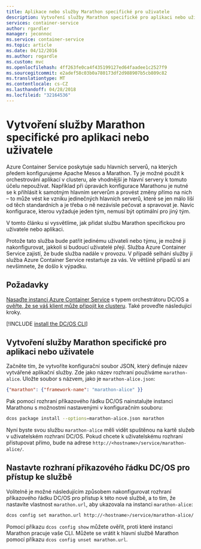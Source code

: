 ```yaml
---
title: Aplikace nebo služby Marathon specifické pro uživatele
description: Vytvoření služby Marathon specifické pro aplikaci nebo uživatele
services: container-service
author: rgardler
manager: jeconnoc
ms.service: container-service
ms.topic: article
ms.date: 04/12/2016
ms.author: rogardle
ms.custom: mvc
ms.openlocfilehash: 4ff263fe0ca4f435199127ed64faadee1c2527f9
ms.sourcegitcommit: e2adef58c03b0a780173df2d988907b5cb809c82
ms.translationtype: MT
ms.contentlocale: cs-CZ
ms.lasthandoff: 04/28/2018
ms.locfileid: "32164536"
---
```

# <a name="create-an-application-or-user-specific-marathon-service"></a>Vytvoření služby Marathon specifické pro aplikaci nebo uživatele

Azure Container Service poskytuje sadu hlavních serverů, na kterých předem konfigurujeme Apache Mesos a Marathon. Ty je možné použít k orchestrování aplikací v clusteru, ale vhodnější je hlavní servery k tomuto účelu nepoužívat. Například při úpravách konfigurace Marathonu je nutné se k přihlásit k samotným hlavním serverům a provést změny přímo na nich – to může vést ke vzniku jedinečných hlavních serverů, které se jen málo liší od těch standardních a je třeba o ně nezávisle pečovat a spravovat je. Navíc konfigurace, kterou vyžaduje jeden tým, nemusí být optimální pro jiný tým.

V tomto článku si vysvětlíme, jak přidat službu Marathon specifickou pro uživatele nebo aplikaci.

Protože tato služba bude patřit jedinému uživateli nebo týmu, je možné ji nakonfigurovat, jakkoli si budoucí uživatelé přejí. Služba Azure Container Service zajistí, že bude služba nadále v provozu. V případě selhání služby ji služba Azure Container Service restartuje za vás. Ve většině případů si ani nevšimnete, že došlo k výpadku.

## <a name="prerequisites"></a>Požadavky
[Nasaďte instanci Azure Container Service](container-service-deployment.md) s typem orchestrátoru DC/OS a [ověřte, že se váš klient může připojit ke clusteru](../container-service-connect.md). Také proveďte následující kroky.

[!INCLUDE [install the DC/OS CLI](../../../includes/container-service-install-dcos-cli-include.md)]

## <a name="create-an-application-or-user-specific-marathon-service"></a>Vytvoření služby Marathon specifické pro aplikaci nebo uživatele
Začněte tím, že vytvoříte konfigurační soubor JSON, který definuje název vytvářené aplikační služby. Zde jako název rozhraní používáme `marathon-alice`. Uložte soubor s názvem, jako je `marathon-alice.json`:

```json
{"marathon": {"framework-name": "marathon-alice" }}
```

Pak pomocí rozhraní příkazového řádku DC/OS nainstalujte instanci Marathonu s možnostmi nastavenými v konfiguračním souboru:

```bash
dcos package install --options=marathon-alice.json marathon
```

Nyní byste svou službu `marathon-alice` měli vidět spuštěnou na kartě služeb v uživatelském rozhraní DC/OS. Pokud chcete k uživatelskému rozhraní přistupovat přímo, bude na adrese `http://<hostname>/service/marathon-alice/`.

## <a name="set-the-dcos-cli-to-access-the-service"></a>Nastavte rozhraní příkazového řádku DC/OS pro přístup ke službě
Volitelně je možné následujícím způsobem nakonfigurovat rozhraní příkazového řádku DC/OS pro přístup k této nové službě, a to tím, že nastavíte vlastnost `marathon.url`, aby ukazovala na instanci `marathon-alice`:

```bash
dcos config set marathon.url http://<hostname>/service/marathon-alice/
```

Pomocí příkazu `dcos config show` můžete ověřit, proti které instanci Marathon pracuje vaše CLI. Můžete se vrátit k hlavní službě Marathon pomocí příkazu `dcos config unset marathon.url`.

